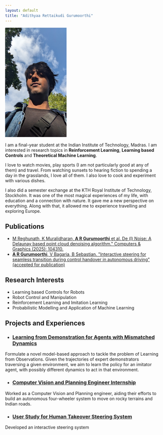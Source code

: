 ```yaml
---
layout: default
title: "Adithyaa Rettaikudi Gurumoorthi"
---
```

<img src="projects/images/pfp2.jpg" alt="drawing" width="200"/>

I am a final-year student at the Indian Institute of Technology, Madras. I am interested in research topics in **Reinforcement Learning**, **Learning based Controls** and **Theoretical Machine Learning**. 

I love to watch movies, play sports (I am not particularly good at any of them) and travel. From watching sunsets to hearing fiction to spending a day in the grasslands, I love all of them. I also love to cook and experiment with various dishes. 

I also did a semester exchange at the KTH Royal Institute of Technology, Stockholm. It was one of the most magical experiences of my life, with education and a connection with nature. It gave me a new perspective on everything. Along with that, it allowed me to experience travelling and exploring Europe.

## Publications
- [M Reghunath, K Muralidharan, **A R Gurumoorthi** et al. De (l) Noise: A Delaunay based point cloud denoising algorithm." Computers & Graphics (2025): 104310.](https://www.sciencedirect.com/science/article/pii/S0097849325001517)
- [**A R Gurumoorthi**, V Bagaria, B Sebastian. "Interactive steering for seamless transition during control handover in autonomous driving" (accepted for publication)]()

## Research Interests
- Learning based Controls for Robots
- Robot Control and Manipulation
- Reinforcement Learning and Imitation Learning
- Probabilistic Modelling and Application of Machine Learning

## Projects and Experiences

- ### [Learning from Demonstration for Agents with Mismatched Dynamics](/projects/learning_from_demon.md#learning-from-demonstration-for-agents-with-mismatched-dynamics)
Formulate a novel model-based approach to tackle the problem of Learning from Observations. Given the trajectories of expert demonstrators traversing a given environment, we aim to learn the policy for an imitator agent, with possibly different dynamics to act in that environment.

- ### [Computer Vision and Planning Engineer Internship](/projects/ola_krutrim.md#ola-krutrim---embodied-ai)
Worked as a Computer Vision and Planning engineer, aiding their efforts to build an autonomous four-wheeler system to move on rocky terrains and Indian roads.

- ### [User Study for Human Takeover Steering System](/projects/user_study_steering.md#user-study-for-human-takeover-steering-system)
Developed an interactive steering system 
